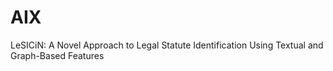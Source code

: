 # AIX
LeSICiN: A Novel Approach to Legal Statute Identification Using Textual and Graph-Based Features
